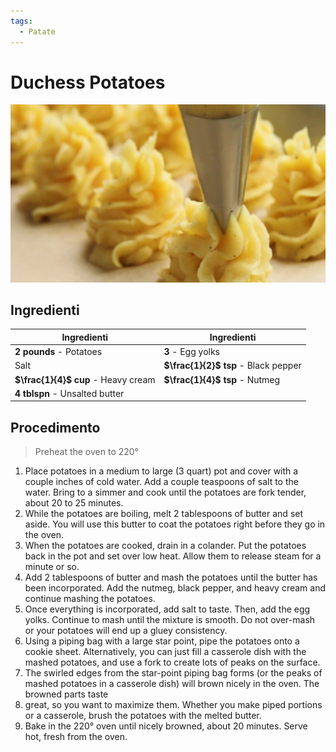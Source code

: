 ```yaml
---
tags:
  - Patate
---
```

# Duchess Potatoes

![](../../img/Duchess-Potatoes.webp)

## Ingredienti

| Ingredienti                  | Ingredienti             |
| ---------------------------- | ----------------------- |
| **2 pounds** - Potatoes | **3** - Egg yolks |
| Salt | **$\frac{1}{2}$ tsp** - Black pepper |
| **$\frac{1}{4}$ cup** - Heavy cream | **$\frac{1}{4}$ tsp** - Nutmeg |
| **4 tblspn** - Unsalted butter |  |

## Procedimento

> Preheat the oven to 220°

1. Place potatoes in a medium to large (3 quart) pot and cover with a couple inches of cold water. Add a couple teaspoons of salt to the water. Bring to a simmer and cook until the potatoes are fork tender, about 20 to 25 minutes.
1. While the potatoes are boiling, melt 2 tablespoons of butter and set aside. You will use this butter to coat the potatoes right before they go in the oven.
1. When the potatoes are cooked, drain in a colander. Put the potatoes back in the pot and set over low heat. Allow them to release steam for a minute or so.
1. Add 2 tablespoons of butter and mash the potatoes until the butter has been incorporated. Add the nutmeg, black pepper, and heavy cream and continue mashing the potatoes.
1. Once everything is incorporated, add salt to taste. Then, add the egg yolks. Continue to mash until the mixture is smooth. Do not over-mash or your potatoes will end up a gluey consistency.
1. Using a piping bag with a large star point, pipe the potatoes onto a cookie sheet. Alternatively, you can just fill a casserole dish with the mashed potatoes, and use a fork to create lots of peaks on the surface.
1. The swirled edges from the star-point piping bag forms (or the peaks of mashed potatoes in a casserole dish) will brown nicely in the oven. The browned parts taste 
1. great, so you want to maximize them. Whether you make piped portions or a casserole, brush the potatoes with the melted butter.
1. Bake in the 220° oven until nicely browned, about 20 minutes. Serve hot, fresh from the oven.

